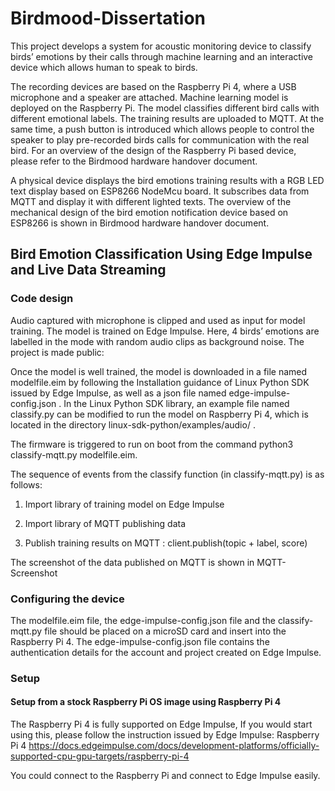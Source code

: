 # Birdmood-Dissertation

This project develops a system for acoustic monitoring device to classify birds’ emotions by their calls through machine learning and an interactive device which allows human to speak to birds. 


The recording devices are based on the Raspberry Pi 4, where a USB microphone and a speaker are attached. Machine learning model is deployed on the Raspberry Pi. The model classifies different bird calls with different emotional labels. The training results are uploaded to MQTT. At the same time, a push button is introduced which allows people to control the speaker to play pre-recorded birds calls for communication with the real bird. For an overview of the design of the Raspberry Pi based device, please refer to the Birdmood hardware handover document.


A physical device displays the bird emotions training results with a RGB LED text display based on ESP8266 NodeMcu board. It subscribes data from MQTT and display it with different lighted texts. The overview of the mechanical design of the bird emotion notification device based on ESP8266 is shown in Birdmood hardware handover document.

## **Bird Emotion Classification Using Edge Impulse and Live Data Streaming**

### **Code design**

Audio captured with microphone is clipped and used as input for model training. The model is trained on Edge Impulse. Here, 4 birds’ emotions are labelled in the mode with random audio clips as background noise. The project is made public: 



Once the model is well trained, the model is downloaded in a file named modelfile.eim by following the Installation guidance of Linux Python SDK issued by Edge Impulse, as well as a json file named edge-impulse-config.json . In the Linux Python SDK library, an example file named classify.py can be modified to run the model on Raspberry Pi 4, which is located in the directory linux-sdk-python/examples/audio/ . 



The firmware is triggered to run on boot from the command python3 classify-mqtt.py modelfile.eim. 



The sequence of events from the classify function (in classify-mqtt.py) is as follows:

1. Import library of training model on Edge Impulse 

2. Import library of MQTT publishing data 

3. Publish training results on MQTT : client.publish(topic + label, score)

The screenshot of the data published on MQTT is shown in MQTT-Screenshot

### **Configuring the device**

The modelfile.eim file, the edge-impulse-config.json file and the classify-mqtt.py file should be placed on a microSD card and insert into the Raspberry Pi 4. The edge-impulse-config.json file contains the authentication details for the account and project created on Edge Impulse.



### **Setup** 

#### **Setup from a stock Raspberry Pi OS image using Raspberry Pi 4** 

The Raspberry Pi 4 is fully supported on Edge Impulse, If you would start using this, please follow the instruction issued by Edge Impulse: Raspberry Pi 4 https://docs.edgeimpulse.com/docs/development-platforms/officially-supported-cpu-gpu-targets/raspberry-pi-4

You could connect to the Raspberry Pi and connect to Edge Impulse easily.

 
